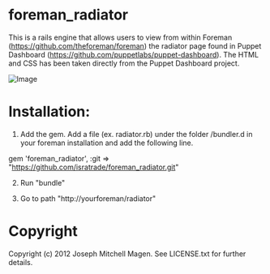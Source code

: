 # foreman_radiator

This is a rails engine that allows users to view from within Foreman (https://github.com/theforeman/foreman) the radiator page found in Puppet Dashboard (https://github.com/puppetlabs/puppet-dashboard). The HTML and CSS has been taken directly from the Puppet Dashboard project.

![Image](https://raw.github.com/isratrade/foreman_radiator/master/screenshot_radiator.jpg)

# Installation:

1) Add the gem. Add a file (ex. radiator.rb) under the folder /bundler.d in your foreman installation and add the following line.

gem 'foreman_radiator', :git => "https://github.com/isratrade/foreman_radiator.git"

2) Run "bundle"

3) Go to path "http://yourforeman/radiator"


# Copyright

Copyright (c) 2012 Joseph Mitchell Magen. See LICENSE.txt for
further details.

